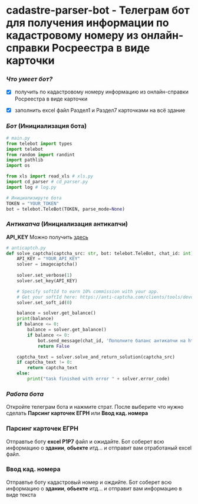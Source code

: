 # **cadastre-parser-bot** - Телеграм бот для получения информации по кадастровому номеру из онлайн-справки Росреестра в виде карточки

### *Что умеет бот?* 
- [x] получить по кадастровому номеру информацию из онлайн-справки Росреестра в виде карточки
- [x] заполнить excel файл Раздел1 и Раздел7 карточками на всё здание


### *Бот* (Инициализация бота)
```python
# main.py
from telebot import types
import telebot
from random import randint
import pathlib
import os

from xls import read_xls # xls.py
import cd_parser # cd_parser.py
import log # log.py

# Инициализируте бота
TOKEN = "YOUR_TOKEN"
bot = telebot.TeleBot(TOKEN, parse_mode=None)
```

### *Антикапча* (Инициализация антикапчи)
**API_KEY** Можно получить [здесь](https://anti-captcha.com/)
```python
# anticaptch.py
def solve_captcha(captcha_src: str, bot: telebot.TeleBot, chat_id: int):
    API_KEY = "YOUR_API_KEY"
    solver = imagecaptcha()
    
    solver.set_verbose(1)
    solver.set_key(API_KEY)

    # Specify softId to earn 10% commission with your app.
    # Get your softId here: https://anti-captcha.com/clients/tools/devcenter
    solver.set_soft_id(0)

    balance = solver.get_balance()
    print(balance)
    if balance <= 0:
        balance = solver.get_balance()
        if balance <= 0:
            bot.send_message(chat_id, 'Пополните баланс антикапчи на https://anti-captcha.com/')
            return False

    captcha_text = solver.solve_and_return_solution(captcha_src)
    if captcha_text != 0:
        return captcha_text
    else:
        print("task finished with error " + solver.error_code)
```

### *Работа бота*
Откройте телеграм бота и нажмите страт. После выберите что нужно сделать **Парсинг карточек ЕГРН** или **Ввод кад. номера**

### **Парсинг карточек ЕГРН** 
Отправтье боту **excel Р1Р7** файл и ожидайте. Бот соберет всю информацию о **здании**, **обьекте** итд... и отправит вам отработаный excel файл.

### **Ввод кад. номера**
Отправтье боту кадастровый номер и ождийте. Бот соберет всю информацию о **здании**, **обьекте** итд... и отправит вам информацию в виде текста

